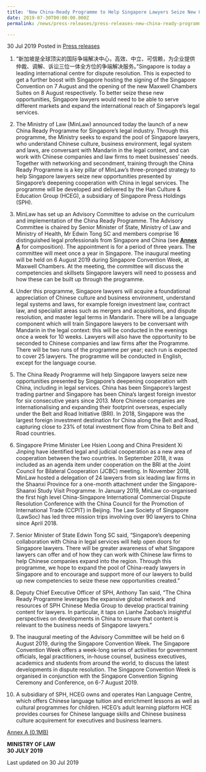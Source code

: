 ```yaml
---
title: 'New China-Ready Programme to Help Singapore Lawyers Seize New Opportunities'
date: 2019-07-30T00:00:00.000Z
permalink: /news/press-releases/press-releases-new-china-ready-programme-to-help-singapore-lawyers-seize-new-opportunities/

---
```



30 Jul 2019 Posted in [Press releases](/news/press-releases)

1. “新加坡是全球顶尖的国际争端解决中心，高效、中立、可信赖，为企业提供仲裁、调解、诉讼三位一体全方位的争端解决服务。”Singapore is today a leading international centre for dispute resolution. This is expected to get a further boost with Singapore hosting the signing of the Singapore Convention on 7 August and the opening of the new Maxwell Chambers Suites on 8 August respectively. To better seize these new opportunities, Singapore lawyers would need to be able to serve different markets and expand the international reach of Singapore’s legal services.  
 


2. The Ministry of Law (MinLaw) announced today the launch of a new China Ready Programme for Singapore’s legal industry. Through this programme, the Ministry seeks to expand the pool of Singapore lawyers, who understand Chinese culture, business environment, legal system and laws, are conversant with Mandarin in the legal context, and can work with Chinese companies and law firms to meet businesses’ needs. Together with networking and secondment, training through the China Ready Programme is a key pillar of MinLaw’s three-pronged strategy to help Singapore lawyers seize new opportunities presented by Singapore’s deepening cooperation with China in legal services. The programme will be developed and delivered by the Han Culture & Education Group (HCEG), a subsidiary of Singapore Press Holdings (SPH).
 


3. MinLaw has set up an Advisory Committee to advise on the curriculum and implementation of the China Ready Programme. The Advisory Committee is chaired by Senior Minister of State, Ministry of Law and Ministry of Health, Mr Edwin Tong SC and members comprise 16 distinguished legal professionals from Singapore and China (see **<u>Annex A</u>** for composition). The appointment is for a period of three years. The committee will meet once a year in Singapore. The inaugural meeting will be held on 6 August 2019 during Singapore Convention Week, at Maxwell Chambers. At the meeting, the committee will discuss the competencies and skillsets Singapore lawyers will need to possess and how these can be built up through the programme.  
 


4. Under this programme, Singapore lawyers will acquire a foundational appreciation of Chinese culture and business environment, understand legal systems and laws, for example foreign investment law, contract law, and specialist areas such as mergers and acquisitions, and dispute resolution, and master legal terms in Mandarin. There will be a language component which will train Singapore lawyers to be conversant with Mandarin in the legal context: this will be conducted in the evenings once a week for 10 weeks. Lawyers will also have the opportunity to be seconded to Chinese companies and law firms after the Programme. There will be two runs of the programme per year; each run is expected to cover 25 lawyers. The programme will be conducted in English, except for the language course. 
 

5. The China Ready Programme will help Singapore lawyers seize new opportunities presented by Singapore’s deepening cooperation with China, including in legal services. China has been Singapore’s largest trading partner and Singapore has been China’s largest foreign investor for six consecutive years since 2013. More Chinese companies are internationalising and expanding their footprint overseas, especially under the Belt and Road Initiative (BRI). In 2018, Singapore was the largest foreign investment destination for China along the Belt and Road, capturing close to 23% of total investment flow from China to Belt and Road countries.

 

6. Singapore Prime Minister Lee Hsien Loong and China President Xi Jinping have identified legal and judicial cooperation as a new area of cooperation between the two countries. In September 2018, it was included as an agenda item under cooperation on the BRI at the Joint Council for Bilateral Cooperation (JCBC) meeting. In November 2018, MinLaw hosted a delegation of 24 lawyers from six leading law firms in the Shaanxi Province for a one-month attachment under the Singapore-Shaanxi Study Visit Programme. In January 2019, MinLaw co-organised the first high level China-Singapore International Commercial Dispute Resolution Conference with the China Council for the Promotion of International Trade (CCPIT) in Beijing. The Law Society of Singapore (LawSoc) has led three mission trips involving over 90 lawyers to China since April 2018.
 


7. Senior Minister of State Edwin Tong SC said, “Singapore’s deepening collaboration with China in legal services will help open doors for Singapore lawyers. There will be greater awareness of what Singapore lawyers can offer and of how they can work with Chinese law firms to help Chinese companies expand into the region. Through this programme, we hope to expand the pool of China-ready lawyers in Singapore and to encourage and support more of our lawyers to build up new competencies to seize these new opportunities created.”       

 

8. Deputy Chief Executive Officer of SPH, Anthony Tan said, “The China Ready Programme leverages the expansive global network and resources of SPH Chinese Media Group to develop practical training content for lawyers. In particular, it taps on Lianhe Zaobao’s insightful perspectives on developments in China to ensure that content is relevant to the business needs of Singapore lawyers.” 
 


9. The inaugural meeting of the Advisory Committee will be held on 6 August 2019, during the Singapore Convention Week. The Singapore Convention Week offers a week-long series of activities for government officials, legal practitioners, in-house counsel, business executives, academics and students from around the world, to discuss the latest developments in dispute resolution. The Singapore Convention Week is organised in conjunction with the Singapore Convention Signing Ceremony and Conference, on 6-7 August 2019.
 


10. A subsidiary of SPH, HCEG owns and operates Han Language Centre, which offers Chinese language tuition and enrichment lessons as well as cultural programmes for children. HCEG’s adult learning platform HCE provides courses for Chinese language skills and Chinese business culture acquirement for executives and business learners. 

[Annex A (0.1MB)](/files/news/press-releases/2019/07/AnnexAforChinaReady30July.pdf)

**MINISTRY OF LAW**    
**30 JULY 2019**

<p class="right-side-updated">Last updated on 30 Jul 2019</p> 
